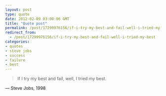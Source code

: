 ```yaml
---
layout: post
type: quote
date: 2012-02-09 03:00:06 GMT
title: "Quote post"
permalink: /post/17299976156/if-i-try-my-best-and-fail-well-i-tried-my-best
redirect_from: 
  - /post/17299976156/if-i-try-my-best-and-fail-well-i-tried-my-best
categories:
- quotes
- steve jobs
- success
- failure
- best
---
```

<blockquote>If I try my best and fail, well, I tried my best.</blockquote>

 — Steve Jobs, 1998